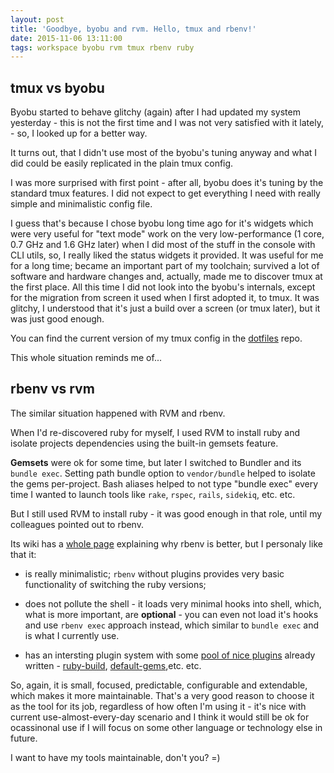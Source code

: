 ```yaml
---
layout: post
title: 'Goodbye, byobu and rvm. Hello, tmux and rbenv!'
date: 2015-11-06 13:11:00
tags: workspace byobu rvm tmux rbenv ruby
---
```


## tmux vs byobu

Byobu started to behave glitchy (again) after I had updated my system 
yesterday - this is not the first time and I was not very satisfied with
it lately, - so, I looked up for a better way. 

It turns out, that I didn't use most of the byobu's tuning anyway and
what I did could be easily replicated in the plain tmux config.

I was more surprised with first point - after all, byobu does it's tuning by the standard tmux features. I did not expect to get everything I need with really simple and minimalistic config file. 

I guess that's because I chose byobu long time ago for it's widgets which were very useful for "text mode" work on the very low-performance (1 core, 0.7 GHz and 1.6 GHz later) when I did most of the stuff in the console with CLI utils, so, I really liked the status widgets it provided. It was useful for me for a long time; became an important part of my toolchain; survived a lot of software and hardware changes and, actually, made me to discover tmux at the first place. All this time I did not look into the byobu's internals, except for the migration from screen it used when I first adopted it, to tmux. It was glitchy, I understood that it's just a build over a screen (or tmux later), but it was just good enough.

You can find the current version of my tmux config in the [dotfiles][dotfiles] repo.

This whole situation reminds me of...

## rbenv vs rvm

The similar situation happened with RVM and rbenv. 

When I'd re-discovered ruby for myself, I used RVM to install ruby and isolate projects dependencies using the built-in gemsets feature.

__Gemsets__ were ok for some time, but later I switched to Bundler and its `bundle exec`. Setting path bundle option to `vendor/bundle` helped to isolate the gems per-project. Bash aliases helped to not type "bundle exec" every time I wanted to launch tools like `rake`, `rspec`, `rails`, `sidekiq`, etc. etc.

But I still used RVM to install ruby - it was good enough in that role, until my colleagues pointed out to rbenv.

Its wiki has a [whole page][why-rbenv] explaining why rbenv is better, but I personaly like that it:

 * is really minimalistic; `rbenv` without plugins provides very basic functionality of switching the ruby versions;

 * does not pollute the shell - it loads very minimal hooks into shell, which, what is more important, are __optional__ - you can even not load it's hooks and use `rbenv exec` approach instead, which similar to `bundle exec` and is what I currently use.

 * has an intersting plugin system with some [pool of nice plugins][rbenv-plugins] already written - [ruby-build][rbenv-ruby-build], [default-gems][rbenv-default-gems],etc. etc.

So, again, it is small, focused, predictable, configurable and extendable, which makes it more maintainable. That's a very good reason to choose it as the tool for its job, regardless of how often I'm using it - it's nice with current use-almost-every-day scenario and I think it would still be ok for ocassinonal use if I will focus on some other language or technology else in future.

I want to have my tools maintainable, don't you? =)

[dotfiles]: https://github.com/ivan-kolmychek/dotfiles
[rbenv-plugins]: https://github.com/sstephenson/rbenv/wiki/Plugins
[rbenv-ruby-build]: https://github.com/sstephenson/ruby-build
[rbenv-default-gems]: https://github.com/sstephenson/rbenv-default-gems
[why-rbenv]: https://github.com/sstephenson/rbenv/wiki/Why-rbenv%3F
